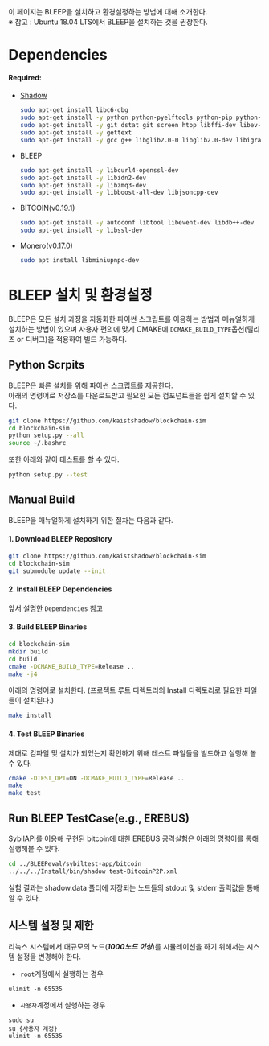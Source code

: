 이 페이지는 BLEEP을 설치하고 환경설정하는 방법에 대해 소개한다.<br>
※ 참고 : Ubuntu 18.04 LTS에서 BLEEP을 설치하는 것을 권장한다.  

# Dependencies
#### Required:
  - [Shadow](https://github.com/shadow/shadow/blob/main/docs/1.1-Shadow.md)  
    ```bash
    sudo apt-get install libc6-dbg     
    sudo apt-get install -y python python-pyelftools python-pip python-matplotlib python-numpy python-scipy python-networkx python-lxml
    sudo apt-get install -y git dstat git screen htop libffi-dev libev-dev
    sudo apt-get install -y gettext
    sudo apt-get install -y gcc g++ libglib2.0-0 libglib2.0-dev libigraph0v5 libigraph0-dev cmake make xz-utils
    ```
  - BLEEP
    ```bash
    sudo apt-get install -y libcurl4-openssl-dev
    sudo apt-get install -y libidn2-dev
    sudo apt-get install -y libzmq3-dev
    sudo apt-get install -y libboost-all-dev libjsoncpp-dev 
    ``` 
  - BITCOIN(v0.19.1)
    ```bash
    sudo apt-get install -y autoconf libtool libevent-dev libdb++-dev
    sudo apt-get install -y libssl-dev   
    ```
  - Monero(v0.17.0) 
    ```bash
    sudo apt install libminiupnpc-dev
    ```

# BLEEP 설치 및 환경설정

BLEEP은 모든 설치 과정을 자동화한 파이썬 스크립트를 이용하는 방법과 매뉴얼하게 설치하는 방법이 있으며
사용자 편의에 맞게 CMAKE에 `DCMAKE_BUILD_TYPE`옵션(릴리즈 or 디버그)을 적용하여 빌드 가능하다. 

## Python Scrpits    
BLEEP은 빠른 설치를 위해 파이썬 스크립트를 제공한다.  
아래의 명령어로 저장소를 다운로드받고 필요한 모든 컴포넌트들을 쉽게 설치할 수 있다.

```bash
git clone https://github.com/kaistshadow/blockchain-sim
cd blockchain-sim
python setup.py --all
source ~/.bashrc
```

또한 아래와 같이 테스트를 할 수 있다.
```bash
python setup.py --test
```

## Manual Build
BLEEP을 매뉴얼하게 설치하기 위한 절차는 다음과 같다. 
#### 1. Download BLEEP Repository
```bash
git clone https://github.com/kaistshadow/blockchain-sim
cd blockchain-sim
git submodule update --init
```
#### 2. Install BLEEP Dependencies
앞서 설명한 `Dependencies` 참고

#### 3. Build BLEEP Binaries
```bash
cd blockchain-sim
mkdir build
cd build
cmake -DCMAKE_BUILD_TYPE=Release ..
make -j4
```
아래의 명령어로 설치한다. (프로젝트 루트 디렉토리의 Install 디렉토리로 필요한 파일들이 설치된다.)
```bash
make install
```

#### 4. Test BLEEP Binaries
제대로 컴파일 및 설치가 되었는지 확인하기 위해 테스트 파일들을 빌드하고 실행해 볼 수 있다.
```bash
cmake -DTEST_OPT=ON -DCMAKE_BUILD_TYPE=Release ..
make
make test
```

## Run BLEEP TestCase(e.g., EREBUS)
SybilAPI를 이용해 구현된 bitcoin에 대한 EREBUS 공격실험은 아래의 명령어를 통해 실행해볼 수 있다.
```bash
cd ../BLEEPeval/sybiltest-app/bitcoin
../../../Install/bin/shadow test-BitcoinP2P.xml
```

실험 결과는 shadow.data 폴더에 저장되는 노드들의 stdout 및 stderr 출력값을 통해 알 수 있다. 


## 시스템 설정 및 제한
리눅스 시스템에서 대규모의 노드(___1000노드 이상___)를 시뮬레이션을 하기 위해서는 시스템 설정을 변경해야 한다. 
- `root`계정에서 실행하는 경우
```
ulimit -n 65535
```
- `사용자`계정에서 실행하는 경우
```
sudo su
su {사용자 계정}
ulimit -n 65535
```



